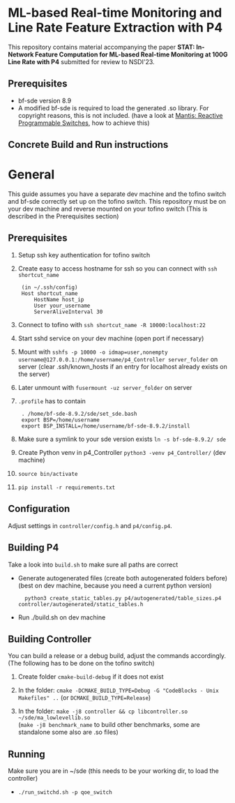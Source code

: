 # ML-based Real-time Monitoring and Line Rate Feature Extraction with P4

This repository contains material accompanying the paper **STAT: In-Network Feature Computation for ML-based Real-time Monitoring at 100G Line Rate with P4** submitted for review to NSDI'23.

## Prerequisites
- bf-sde version 8.9
- A modified bf-sde is required to load the generated .so library. For copyright reasons, this is not included.
  (have a look at [Mantis: Reactive Programmable Switches](https://doi.org/10.1145/3387514.3405870), how to achieve this)

## Concrete Build and Run instructions

# General
This guide assumes you have a separate dev machine and the tofino switch and bf-sde correctly set up on the tofino switch. This repository must be on your dev machine and reverse mounted on your tofino switch (This is described in the Prerequisites section)

## Prerequisites

1. Setup ssh key authentication for tofino switch
<!-- e.g. https://www.digitalocean.com/community/tutorials/how-to-configure-ssh-key-based-authentication-on-a-linux-server-de -->
    
2. Create easy to access hostname for ssh so you can connect with `ssh shortcut_name`

        (in ~/.ssh/config)
        Host shortcut_name
            HostName host_ip
            User your_username
            ServerAliveInterval 30

3. Connect to tofino with `ssh shortcut_name -R 10000:localhost:22`
   
4. Start sshd service on your dev machine (open port if necessary)
   
5. Mount with `sshfs -p 10000 -o idmap=user,nonempty username@127.0.0.1:/home/username/p4_Controller server_folder` on server
   (clear .ssh/known_hosts if an entry for localhost already exists on the server)
   
6. Later unmount with `fusermount -uz server_folder` on server
   
7. `.profile` has to contain

        . /home/bf-sde-8.9.2/sde/set_sde.bash
        export BSP=/home/username
        export BSP_INSTALL=/home/username/bf-sde-8.9.2/install

8. Make sure a symlink to your sde version exists `ln -s bf-sde-8.9.2/ sde`

9.  Create Python venv in p4_Controller `python3 -venv p4_Controller/` (dev machine)

10. `source bin/activate`

11. `pip install -r requirements.txt`

## Configuration

Adjust settings in `controller/config.h` and `p4/config.p4`.

## Building P4
Take a look into `build.sh` to make sure all paths are correct

- Generate autogenerated files (create both autogenerated folders before) (best on dev machine, because you need a current python version)
  
        python3 create_static_tables.py p4/autogenerated/table_sizes.p4 controller/autogenerated/static_tables.h

- Run ./build.sh on dev machine

## Building Controller

You can build a release or a debug build, adjust the commands accordingly. (The following has to be done on the tofino switch)

1. Create folder `cmake-build-debug` if it does not exist
   
2. In the folder: `cmake -DCMAKE_BUILD_TYPE=Debug -G "CodeBlocks - Unix Makefiles" ..` (or `DCMAKE_BUILD_TYPE=Release`)
   
3. In the folder: `make -j8 controller && cp libcontroller.so ~/sde/ma_lowlevellib.so`  
  (`make -j8 benchmark_name` to build other benchmarks, some are standalone some also are .so files)

## Running
Make sure you are in ~/sde (this needs to be your working dir, to load the controller)

- `./run_switchd.sh -p qoe_switch`


